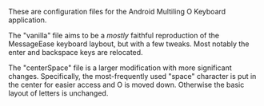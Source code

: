 These are configuration files for the Android Multiling O Keyboard application. 

The "vanilla" file aims to be a _mostly_ faithful reproduction of the MessageEase keyboard laybout, but with a few tweaks. Most notably the enter and backspace keys are relocated.

The "centerSpace" file is a larger modification with more significant changes. Specifically, the most-frequently used "space" character is put in the center for easier access and O is moved down. Otherwise the basic layout of letters is unchanged.

